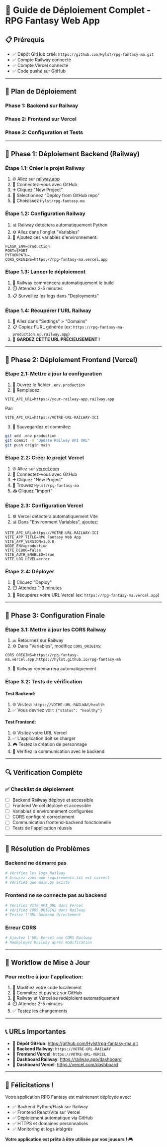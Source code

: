# 🚀 Guide de Déploiement Complet - RPG Fantasy Web App

## 📋 Prérequis
- ✅ Dépôt GitHub créé: `https://github.com/Hylst/rpg-fantasy-ma.git`
- ✅ Compte Railway connecté
- ✅ Compte Vercel connecté
- ✅ Code pushé sur GitHub

---

## 🎯 Plan de Déploiement

### Phase 1: Backend sur Railway
### Phase 2: Frontend sur Vercel
### Phase 3: Configuration et Tests

---

## 🔧 Phase 1: Déploiement Backend (Railway)

### Étape 1.1: Créer le projet Railway
1. 🌐 Allez sur [railway.app](https://railway.app)
2. 🔑 Connectez-vous avec GitHub
3. ➕ Cliquez "New Project"
4. 📂 Sélectionnez "Deploy from GitHub repo"
5. 🎯 Choisissez `Hylst/rpg-fantasy-ma`

### Étape 1.2: Configuration Railway
1. 📊 Railway détectera automatiquement Python
2. ⚙️ Allez dans l'onglet "Variables"
3. 📝 Ajoutez ces variables d'environnement:

```env
FLASK_ENV=production
PORT=$PORT
PYTHONPATH=.
CORS_ORIGINS=https://rpg-fantasy-ma.vercel.app
```

### Étape 1.3: Lancer le déploiement
1. 🚀 Railway commencera automatiquement le build
2. ⏱️ Attendez 2-5 minutes
3. 📋 Surveillez les logs dans "Deployments"

### Étape 1.4: Récupérer l'URL Railway
1. 🔗 Allez dans "Settings" > "Domains"
2. 📋 Copiez l'URL générée (ex: `https://rpg-fantasy-ma-production.up.railway.app`)
3. 💾 **GARDEZ CETTE URL PRÉCIEUSEMENT !**

---

## 🎨 Phase 2: Déploiement Frontend (Vercel)

### Étape 2.1: Mettre à jour la configuration
1. 📝 Ouvrez le fichier `.env.production`
2. 🔄 Remplacez:
```env
VITE_API_URL=https://your-railway-app.railway.app
```
Par:
```env
VITE_API_URL=https://VOTRE-URL-RAILWAY-ICI
```

3. 💾 Sauvegardez et commitez:
```bash
git add .env.production
git commit -m "Update Railway API URL"
git push origin main
```

### Étape 2.2: Créer le projet Vercel
1. 🌐 Allez sur [vercel.com](https://vercel.com)
2. 🔑 Connectez-vous avec GitHub
3. ➕ Cliquez "New Project"
4. 📂 Trouvez `Hylst/rpg-fantasy-ma`
5. 📥 Cliquez "Import"

### Étape 2.3: Configuration Vercel
1. ⚙️ Vercel détectera automatiquement Vite
2. 📊 Dans "Environment Variables", ajoutez:

```env
VITE_API_URL=https://VOTRE-URL-RAILWAY-ICI
VITE_APP_TITLE=RPG Fantasy Web App
VITE_APP_VERSION=1.0.0
NODE_ENV=production
VITE_DEBUG=false
VITE_AUTH_ENABLED=true
VITE_LOG_LEVEL=error
```

### Étape 2.4: Déployer
1. 🚀 Cliquez "Deploy"
2. ⏱️ Attendez 1-3 minutes
3. 🎉 Récupérez votre URL Vercel (ex: `https://rpg-fantasy-ma.vercel.app`)

---

## 🔗 Phase 3: Configuration Finale

### Étape 3.1: Mettre à jour les CORS Railway
1. 🔙 Retournez sur Railway
2. ⚙️ Dans "Variables", modifiez `CORS_ORIGINS`:
```env
CORS_ORIGINS=https://rpg-fantasy-ma.vercel.app,https://hylst.github.io/rpg-fantasy-ma
```
3. 🔄 Railway redémarrera automatiquement

### Étape 3.2: Tests de vérification

#### Test Backend:
1. 🌐 Visitez: `https://VOTRE-URL-RAILWAY/health`
2. ✅ Vous devriez voir: `{"status": "healthy"}`

#### Test Frontend:
1. 🌐 Visitez votre URL Vercel
2. ✅ L'application doit se charger
3. 🎮 Testez la création de personnage
4. 📡 Vérifiez la communication avec le backend

---

## 🔍 Vérification Complète

### ✅ Checklist de déploiement
- [ ] Backend Railway déployé et accessible
- [ ] Frontend Vercel déployé et accessible
- [ ] Variables d'environnement configurées
- [ ] CORS configuré correctement
- [ ] Communication frontend-backend fonctionnelle
- [ ] Tests de l'application réussis

---

## 🚨 Résolution de Problèmes

### Backend ne démarre pas
```bash
# Vérifiez les logs Railway
# Assurez-vous que requirements.txt est correct
# Vérifiez que main.py existe
```

### Frontend ne se connecte pas au backend
```bash
# Vérifiez VITE_API_URL dans Vercel
# Vérifiez CORS_ORIGINS dans Railway
# Testez l'URL backend directement
```

### Erreur CORS
```bash
# Ajoutez l'URL Vercel aux CORS Railway
# Redéployez Railway après modification
```

---

## 🔄 Workflow de Mise à Jour

### Pour mettre à jour l'application:
1. 📝 Modifiez votre code localement
2. 💾 Commitez et pushez sur GitHub
3. 🚀 Railway et Vercel se redéploient automatiquement
4. ⏱️ Attendez 2-5 minutes
5. ✅ Testez les changements

---

## 📞 URLs Importantes

- 🔗 **Dépôt GitHub**: https://github.com/Hylst/rpg-fantasy-ma.git
- 🔗 **Backend Railway**: `https://VOTRE-URL-RAILWAY`
- 🔗 **Frontend Vercel**: `https://VOTRE-URL-VERCEL`
- 🔗 **Dashboard Railway**: https://railway.app/dashboard
- 🔗 **Dashboard Vercel**: https://vercel.com/dashboard

---

## 🎉 Félicitations !

Votre application RPG Fantasy est maintenant déployée avec:
- ✅ Backend Python/Flask sur Railway
- ✅ Frontend React/Vite sur Vercel
- ✅ Déploiement automatique via GitHub
- ✅ HTTPS et domaines personnalisés
- ✅ Monitoring et logs intégrés

**Votre application est prête à être utilisée par vos joueurs ! 🎮**